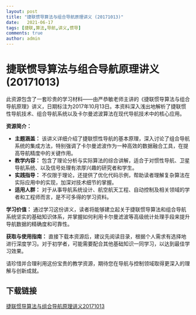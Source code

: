 ```yaml
---
layout: post
title: "捷联惯导算法与组合导航原理讲义 (20171013)"
date:   2021-06-17
tags: [捷联,算法,导航,讲义,惯导]
comments: true
author: admin
---
```

# 捷联惯导算法与组合导航原理讲义 (20171013)

此资源包含了一套珍贵的学习材料——由严恭敏老师主讲的《捷联惯导算法与组合导航原理》讲义，日期标注为2017年10月13日。本资料深入浅出地解析了捷联惯性导航技术、组合导航系统以及卡尔曼滤波算法在现代导航技术中的核心应用。

**资源简介：**
- **主题涵盖：** 该讲义详细介绍了捷联惯性导航的基本原理，深入讨论了组合导航系统的集成方法，特别强调了卡尔曼滤波作为一种高效的数据融合工具，在提高导航精度中的关键作用。
- **教学内容：** 包含了理论分析与实际算法的综合讲解，适合于对惯性导航、卫星导航系统、以及信号处理有浓厚兴趣的研究者和学生。
- **实践指导：** 不仅限于理论，还提供了优化代码示例，帮助读者理解复杂算法在实际应用中的实现，加深对技术细节的掌握。
- **适用人群：** 对于从事导航系统设计、航空航天工程、自动控制及相关领域的学者和工程师而言，是不可多得的学习资料。

**学习价值：**
通过学习这份讲义，读者将能够建立起关于捷联惯导算法和组合导航系统坚实的基础知识体系，并掌握如何利用卡尔曼滤波等高级统计处理手段来提升导航数据的精确度和可靠性。

**获取与使用指南：**
直接下载本资源后，建议先阅读目录，根据个人需求有选择地进行深度学习。对于初学者，可能需要配合其他基础知识一同学习，以达到最佳学习效果。

请珍惜并合理利用这份宝贵的教学资源，期待您在导航与控制领域取得更深入的理解与创新成就。

## 下载链接

[捷联惯导算法与组合导航原理讲义20171013](https://pan.quark.cn/s/0d3a532d1ce2)